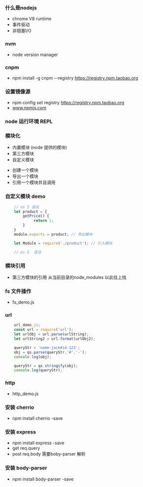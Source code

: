 ### 什么是nodejs
+ chrome V8 runtime
+ 事件驱动
+ 非阻塞I/O

### nvm
 + node version manager

### cnpm
 + npm install -g cnpm --registry https://registry.npm.taobao.org

### 设置镜像源
 + npm config set registry https://registry.npm.taobao.org
 + www.npmjs.com
### node 运行环境 REPL

### 模块化
 + 内置模块 (node 提供的模块)
 + 第三方模块
 + 自定义模块   
  - 创建一个模块
  - 导出一个模块
  - 引用一个模块并且调用 
### 自定义模块 demo
``` js
    // es 5 语法
    let product = {
        getPrice() {
             return 1;
        }
    }
    module.exports = product; // 导出模块

    let Module = require('./product'); // 引入模块

    // es 6  语法

```

### 模块引用
+ 第三方模块的引用 从当前目录的node_modules 以此往上找

### fs 文件操作
+ fs_demo.js

### url
``` js
    url_demo.js;
    const url = require('url');
    let urlObj = url.parse(urlString);
    let urlString2 = url.format(urlObj2);

    queryStr = 'name-jack#id-123';
    obj = qs.parse(queryStr,'#','-');
    console.log(obj);

    queryStr = qs.stringify(obj);
    console.log(queryStr);
```

### http
+ http_demo.js

### 安装 cherrio
+ npm install  cherrio -save

### 安装 express
+ npm install express -save
+ get req.query
+ post req.body 需要boby-parser 解析

### 安装 body-parser
+ npm install body-parser -save


